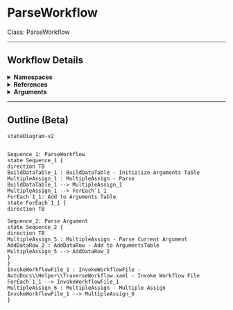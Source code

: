 # ParseWorkflow
Class: ParseWorkflow



<hr />

## Workflow Details
<details>
    <summary>
    <b>Namespaces</b>
    </summary>

    - System.Activities
- System.Activities.Statements
- System.Activities.Expressions
- System.Activities.Validation
- System.Activities.XamlIntegration
- Microsoft.VisualBasic
- Microsoft.VisualBasic.Activities
- System
- System.Collections
- System.Collections.Generic
- System.Collections.ObjectModel
- System.Data
- System.Diagnostics
- System.Linq
- System.Net.Mail
- System.Xml
- System.Text
- System.Xml.Linq
- UiPath.Core
- UiPath.Core.Activities
- System.Windows.Markup
- GlobalVariablesNamespace
- GlobalConstantsNamespace
- System.Reflection
- UiPath.Platform.ResourceHandling
- System.Xml.XPath
- System.IO
- Newtonsoft.Json.Linq
- System.Linq.Expressions
- System.Xml.Serialization
- System.ComponentModel
- System.Runtime.Serialization
- System.Runtime.CompilerServices
- Newtonsoft.Json
- System.Dynamic
- System.Collections.Specialized


</details>
<details>
    <summary>
    <b>References</b>
    </summary>

    - Microsoft.CSharp
- Microsoft.VisualBasic
- Newtonsoft.Json
- NPOI
- System
- System.Activities
- System.Collections.Immutable
- System.ComponentModel
- System.ComponentModel.TypeConverter
- System.Configuration.ConfigurationManager
- System.Console
- System.Core
- System.Data
- System.Data.Common
- System.IO.FileSystem.AccessControl
- System.IO.FileSystem.DriveInfo
- System.IO.FileSystem.Watcher
- System.IO.Packaging
- System.Linq
- System.Linq.Expressions
- System.Linq.Parallel
- System.Linq.Queryable
- System.Memory
- System.Memory.Data
- System.ObjectModel
- System.Private.CoreLib
- System.Private.DataContractSerialization
- System.Private.Uri
- System.Private.Xml
- System.Private.Xml.Linq
- System.Reflection.DispatchProxy
- System.Reflection.Metadata
- System.Reflection.TypeExtensions
- System.Runtime.Serialization
- System.Security.Permissions
- System.ServiceModel
- System.ServiceModel.Activities
- System.Xaml
- System.Xml
- System.Xml.Linq
- System.Xml.XPath.XDocument
- UiPath.Platform
- UiPath.Studio.Constants
- UiPath.System.Activities
- UiPath.Workflow
- System.Private.ServiceModel
- System.Collections
- netstandard
- System.ComponentModel.EventBasedAsync
- PresentationFramework
- WindowsBase
- Microsoft.Win32.Primitives
- System.ComponentModel.Primitives
- System.Runtime.Serialization.Formatters
- System.Runtime.Serialization.Primitives
- System.Data.SqlClient
- UiPath.System.Activities.Design
- UiPath.System.Activities.ViewModels
- System.Runtime.CompilerServices.VisualC
- System.Runtime.CompilerServices.Unsafe
- System.Runtime.InteropServices
- ℛ*6b3cf076-fd2c-4bf1-9bfb-4193a6a2d4b8#194-0
- ℛ*6b3cf076-fd2c-4bf1-9bfb-4193a6a2d4b8#207-0
- ℛ*6b3cf076-fd2c-4bf1-9bfb-4193a6a2d4b8#208-0
- ℛ*6b3cf076-fd2c-4bf1-9bfb-4193a6a2d4b8#210-0
- ℛ*6b3cf076-fd2c-4bf1-9bfb-4193a6a2d4b8#211-0
- ℛ*6b3cf076-fd2c-4bf1-9bfb-4193a6a2d4b8#218-0
- ℛ*6b3cf076-fd2c-4bf1-9bfb-4193a6a2d4b8#222-0
- ℛ*6b3cf076-fd2c-4bf1-9bfb-4193a6a2d4b8#223-0
- ℛ*6b3cf076-fd2c-4bf1-9bfb-4193a6a2d4b8#224-0
- ℛ*6b3cf076-fd2c-4bf1-9bfb-4193a6a2d4b8#225-0
- ℛ*6b3cf076-fd2c-4bf1-9bfb-4193a6a2d4b8#226-0
- ℛ*6b3cf076-fd2c-4bf1-9bfb-4193a6a2d4b8#227-0
- ℛ*6b3cf076-fd2c-4bf1-9bfb-4193a6a2d4b8#228-0
- ℛ*6b3cf076-fd2c-4bf1-9bfb-4193a6a2d4b8#233-0
- ℛ*6b3cf076-fd2c-4bf1-9bfb-4193a6a2d4b8#234-0
- ℛ*6b3cf076-fd2c-4bf1-9bfb-4193a6a2d4b8#236-0
- ℛ*6b3cf076-fd2c-4bf1-9bfb-4193a6a2d4b8#240-0
- ℛ*6b3cf076-fd2c-4bf1-9bfb-4193a6a2d4b8#241-0
- ℛ*6b3cf076-fd2c-4bf1-9bfb-4193a6a2d4b8#242-0
- ℛ*6b3cf076-fd2c-4bf1-9bfb-4193a6a2d4b8#243-0
- ℛ*6b3cf076-fd2c-4bf1-9bfb-4193a6a2d4b8#244-0
- ℛ*6b3cf076-fd2c-4bf1-9bfb-4193a6a2d4b8#245-0
- ℛ*6b3cf076-fd2c-4bf1-9bfb-4193a6a2d4b8#246-0
- ℛ*6b3cf076-fd2c-4bf1-9bfb-4193a6a2d4b8#253-0
- ℛ*6b3cf076-fd2c-4bf1-9bfb-4193a6a2d4b8#254-0
- ℛ*6b3cf076-fd2c-4bf1-9bfb-4193a6a2d4b8#255-0
- ℛ*6b3cf076-fd2c-4bf1-9bfb-4193a6a2d4b8#256-0
- ℛ*6b3cf076-fd2c-4bf1-9bfb-4193a6a2d4b8#276-0
- System.Collections.Specialized
- System.Collections.NonGeneric


</details>
<details>
    <summary>
    <b>Arguments</b>
    </summary>

    <table><tr><th>Name</th><th>Direction</th><th>Type</th><th>Description</th></tr><tr><td>in_FilePath</td><td>InArgument</td><td>x:String</td><td></td></tr><tr><td>out_Document</td><td>OutArgument</td><td>sxl:XDocument</td><td></td></tr><tr><td>out_Namespaces</td><td>OutArgument</td><td>scg:List<x:String></td><td></td></tr><tr><td>out_References</td><td>OutArgument</td><td>scg:List<x:String></td><td></td></tr><tr><td>out_DocumentClass</td><td>OutArgument</td><td>x:String</td><td></td></tr><tr><td>out_WorkflowName</td><td>OutArgument</td><td>x:String</td><td></td></tr><tr><td>out_WorkflowDescription</td><td>OutArgument</td><td>x:String</td><td></td></tr><tr><td>out_OutlineMarkdown</td><td>OutArgument</td><td>x:String</td><td></td></tr><tr><td>out_dt_Arguments</td><td>OutArgument</td><td>sd:DataTable</td><td></td></tr></table>
    
</details>

<hr />

## Outline (Beta)

```mermaid
stateDiagram-v2


Sequence_1: ParseWorkflow
state Sequence_1 {
direction TB
BuildDataTable_1 : BuildDataTable - Initialize Arguments Table
MultipleAssign_1 : MultipleAssign - Parse
BuildDataTable_1 --> MultipleAssign_1
MultipleAssign_1 --> ForEach`1_1
ForEach`1_1: Add to Arguments Table
state ForEach`1_1 {
direction TB

Sequence_2: Parse Argument
state Sequence_2 {
direction TB
MultipleAssign_5 : MultipleAssign - Parse Current Argument
AddDataRow_2 : AddDataRow - Add to ArgumentsTable
MultipleAssign_5 --> AddDataRow_2
}
}
InvokeWorkflowFile_1 : InvokeWorkflowFile - AutoDocs\\Helper\\TraverseWorkflow.xaml - Invoke Workflow File
ForEach`1_1 --> InvokeWorkflowFile_1
MultipleAssign_6 : MultipleAssign - Multiple Assign
InvokeWorkflowFile_1 --> MultipleAssign_6
}
```